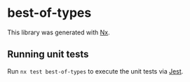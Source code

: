 # best-of-types

This library was generated with [Nx](https://nx.dev).

## Running unit tests

Run `nx test best-of-types` to execute the unit tests via [Jest](https://jestjs.io).
